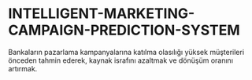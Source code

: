 # INTELLIGENT-MARKETING-CAMPAIGN-PREDICTION-SYSTEM
Bankaların pazarlama kampanyalarına katılma olasılığı yüksek müşterileri önceden tahmin ederek, kaynak israfını azaltmak ve dönüşüm oranını artırmak.
